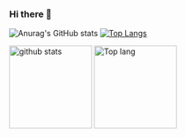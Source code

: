 ### Hi there 👋

<!--
**naonmr/naonmr** is a ✨ _special_ ✨ repository because its `README.md` (this file) appears on your GitHub profile.

Here are some ideas to get you started:

- 🔭 I’m currently working on ...
- 🌱 I’m currently learning ...
- 👯 I’m looking to collaborate on ...
- 🤔 I’m looking for help with ...
- 💬 Ask me about ...
- 📫 How to reach me: ...
- 😄 Pronouns: ...
- ⚡ Fun fact: ...
-->


![Anurag's GitHub stats](https://github-readme-stats.vercel.app/api?username=naonmr&show_icons=true&theme=gruvbox)
[![Top Langs](https://github-readme-stats.vercel.app/api/top-langs/?username=naonmr)](https://github.com/naonmr/github-readme-stats)

<p align="left"> 
  <img alt="github stats" height="150px" src="https://github-readme-stats.vercel.app/api?username=naonmr&show_icons=true&theme=gruvbox" />
  <img alt="Top lang" height="150px" src="https://github-readme-stats.vercel.app/api/top-langs/?username=naonmr&layout=compact&theme=gruvbox" />
</p>

